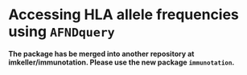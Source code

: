 # Accessing HLA allele frequencies using `AFNDquery`

**The package has be merged into another repository at imkeller/immunotation. Please use the new package `immunotation`.**

